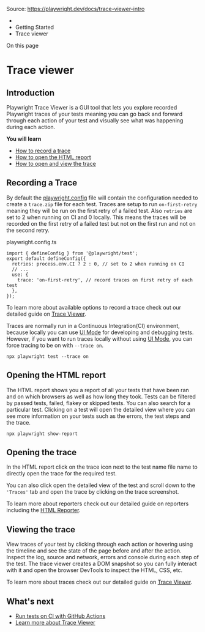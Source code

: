 Source: https://playwright.dev/docs/trace-viewer-intro

  * [](/)
  * Getting Started
  * Trace viewer



On this page

# Trace viewer

## Introduction​

Playwright Trace Viewer is a GUI tool that lets you explore recorded Playwright traces of your tests meaning you can go back and forward through each action of your test and visually see what was happening during each action.

**You will learn**

  * [How to record a trace](/docs/trace-viewer-intro#recording-a-trace)
  * [How to open the HTML report](/docs/trace-viewer-intro#opening-the-html-report)
  * [How to open and view the trace](/docs/trace-viewer-intro#opening-the-trace)



## Recording a Trace​

By default the [playwright.config](/docs/trace-viewer#recording-a-trace-on-ci) file will contain the configuration needed to create a `trace.zip` file for each test. Traces are setup to run `on-first-retry` meaning they will be run on the first retry of a failed test. Also `retries` are set to 2 when running on CI and 0 locally. This means the traces will be recorded on the first retry of a failed test but not on the first run and not on the second retry.

playwright.config.ts
    
    
    import { defineConfig } from '@playwright/test';  
    export default defineConfig({  
      retries: process.env.CI ? 2 : 0, // set to 2 when running on CI  
      // ...  
      use: {  
        trace: 'on-first-retry', // record traces on first retry of each test  
      },  
    });  
    

To learn more about available options to record a trace check out our detailed guide on [Trace Viewer](/docs/trace-viewer).

Traces are normally run in a Continuous Integration(CI) environment, because locally you can use [UI Mode](/docs/test-ui-mode) for developing and debugging tests. However, if you want to run traces locally without using [UI Mode](/docs/test-ui-mode), you can force tracing to be on with `--trace on`.
    
    
    npx playwright test --trace on  
    

## Opening the HTML report​

The HTML report shows you a report of all your tests that have been ran and on which browsers as well as how long they took. Tests can be filtered by passed tests, failed, flakey or skipped tests. You can also search for a particular test. Clicking on a test will open the detailed view where you can see more information on your tests such as the errors, the test steps and the trace.
    
    
    npx playwright show-report  
    

## Opening the trace​

In the HTML report click on the trace icon next to the test name file name to directly open the trace for the required test.

You can also click open the detailed view of the test and scroll down to the `'Traces'` tab and open the trace by clicking on the trace screenshot.

To learn more about reporters check out our detailed guide on reporters including the [HTML Reporter](/docs/test-reporters#html-reporter).

## Viewing the trace​

View traces of your test by clicking through each action or hovering using the timeline and see the state of the page before and after the action. Inspect the log, source and network, errors and console during each step of the test. The trace viewer creates a DOM snapshot so you can fully interact with it and open the browser DevTools to inspect the HTML, CSS, etc.

To learn more about traces check out our detailed guide on [Trace Viewer](/docs/trace-viewer).

## What's next​

  * [Run tests on CI with GitHub Actions](/docs/ci-intro)
  * [Learn more about Trace Viewer](/docs/trace-viewer)


